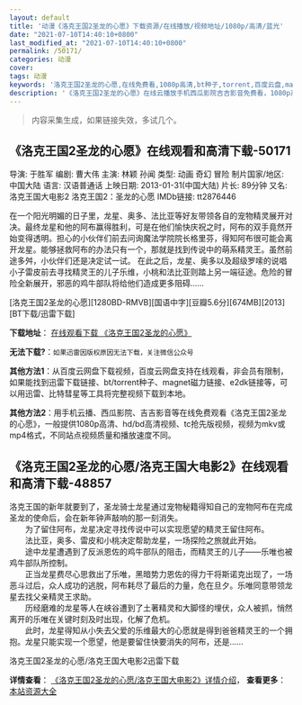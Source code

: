 ```yaml
---
layout: default
title: '动漫《洛克王国2圣龙的心愿》下载资源/在线播放/视频地址/1080p/高清/蓝光'
date: "2021-07-10T14:40:10+0800"
last_modified_at: "2021-07-10T14:40:10+0800"
permalink: /50171/
categories: 动漫
cover:
tags: 动漫
keywords: '洛克王国2圣龙的心愿,在线免费看,1080p高清,bt种子,torrent,百度云盘,magnet,磁力链,迅雷下载资源'
description: '《洛克王国2圣龙的心愿》在线云播放手机西瓜影院吉吉影音免费看，1080p高清bd/hd未删减完整版和tc抢先枪版，mkv/mp4格式，附带bt/torrent种子、magnet/磁力链、百度云盘、网盘资源迅雷下载链接'
---
```


>内容采集生成，如果链接失效，多试几个。


## 《洛克王国2圣龙的心愿》在线观看和高清下载-50171

导演: 于胜军 编剧: 曹大伟 主演: 林颖 孙闻 类型: 动画 奇幻 冒险 制片国家/地区: 中国大陆 语言: 汉语普通话 上映日期: 2013-01-31(中国大陆) 片长: 89分钟 又名: 洛克王国大电影2 洛克王国2：圣龙的心愿 IMDb链接: tt2876446

在一个阳光明媚的日子里，龙星、奥多、法比亚等好友带领各自的宠物精灵展开对决。最终龙星和他的阿布赢得胜利，可是在他们愉快庆祝之时，阿布的双手竟然开始变得透明。担心的小伙伴们前去问询魔法学院院长格里芬，得知阿布很可能会离开龙星。能够拯救阿布的办法只有一个，那就是找到传说中的萌系精灵王。虽然前途多舛，小伙伴们还是决定试一试。 在此之后，龙星、奥多以及超级罗嗦的说唱小子雷皮前去寻找精灵王的儿子乐维，小桃和法比亚则踏上另一端征途。危险的冒险全新展开，邪恶的鸡牛部队将给他们造成更多阻碍……


[洛克王国2圣龙的心愿][1280BD-RMVB][国语中字][豆瓣5.6分][674MB][2013][BT下载/迅雷下载]

**下载地址**： [在线观看下载 《洛克王国2圣龙的心愿》](https://www.btdx8.com/torrent/roco_kingdom_2013.html) 


**无法下载?**：`如果迅雷因版权原因无法下载，关注微信公众号 `

**其他方法1**：从百度云网盘下载视频，百度云网盘支持在线观看，非会员有限制，如果能找到迅雷下载链接、bt/torrent种子、magnet磁力链接、e2dk链接等，可以用迅雷、比特彗星等工具将完整视频下载到本地。

**其他方法2**：用手机云播、西瓜影院、吉吉影音等在线免费观看《洛克王国2圣龙的心愿》，一般提供1080p高清、hd/bd高清视频、tc抢先版视频，视频为mkv或mp4格式，不同站点视频质量和播放速度不同。


## 《洛克王国2圣龙的心愿/洛克王国大电影2》在线观看和高清下载-48857

洛克王国的新年就要到了，圣龙骑士龙星通过宠物秘籍得知自己的宠物阿布在完成圣龙的使命后，会在新年钟声敲响的那一刻消失。<br />　　为了留住阿布，龙星决定寻找传说中可以实现愿望的精灵王留住阿布。<br />　　法比亚，奥多、雷皮和小桃决定帮助龙星，一场探险之旅就此开始。<br />　　途中龙星遭遇到了反派恩佐的鸡牛部队的阻击，而精灵王的儿子&mdash;—乐唯也被鸡牛部队所控制。<br />　　正当龙星费尽心思救出了乐唯，黑暗势力恩佐的得力干将斯诺克出现了，一场恶斗过后，众人成功的逃脱，阿布耗尽了最后的力量，危在旦夕。乐唯同意带领龙星去找父亲精灵王求助。<br />　　历经磨难的龙星等人在峡谷遭到了土著精灵和大脚怪的埋伏，众人被抓，悄然离开的乐唯在关键时刻及时出现，化解了危机。<br />　　此时，龙星得知从小失去父爱的乐维最大的心愿就是得到爸爸精灵王的一个拥抱。龙星只能实现一个愿望，他是要留住快要消失的阿布，还是&hellip;…


洛克王国2圣龙的心愿/洛克王国大电影2迅雷下载

**详情查看**： [《洛克王国2圣龙的心愿/洛克王国大电影2》详情介绍](/movie/48857/)， **查看更多**：[本站资源大全](/movie/t/all/)

